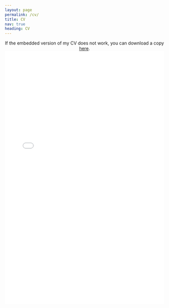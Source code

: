 ```yaml
---
layout: page
permalink: /cv/
title: CV
nav: true
heading: CV
---
```



<center>
If the embedded version of my CV does not work, you can download a copy <a href="/assets/pdf/Schaposnik_CV_2022.pdf" target="_blank">here</a>.

<br>
<object data="/assets/pdf/Schaposnik_CV_2022.pdf#view=FitH&pagemode=none" width="100%" height="800px" type="application/pdf">
    <embed src="/assets/pdf/Schaposnik_CV_2022.pdf#view=FitH&pagemode=none" width="100%" height="800px" type="application/pdf" />
</object>
</center>